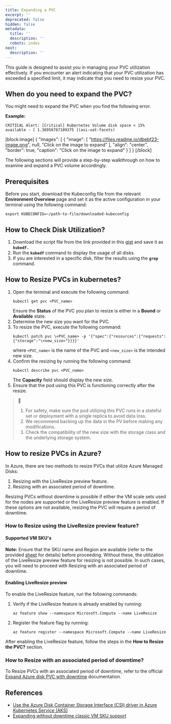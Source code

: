 ```yaml
---
title: Expanding a PVC
excerpt: ''
deprecated: false
hidden: false
metadata:
  title: ''
  description: ''
  robots: index
next:
  description: ''
---
```

This guide is designed to assist you in managing your PVC utilization effectively. If you encounter an alert indicating that your PVC utilization has exceeded a specified limit, it may indicate that you need to resize your PVC. 

## When do you need to expand the PVC?

You might need to expand the PVC when you find the following error.

**Example:** 

`CRITICAL Alert: [Critical] Kubernetes Volume disk space < 15% available - [ 1.36956787109375 ](asi-uat-facets)`

[block:image]
{
  "images": [
    {
      "image": [
        "https://files.readme.io/dbebf23-image.png",
        null,
        "Click on the image to expand"
      ],
      "align": "center",
      "border": true,
      "caption": "Click on the image to expand"
    }
  ]
}
[/block]


The following sections will provide a step-by-step walkthrough on how to examine and expand a PVC volume accordingly.

## Prerequisites

Before you start, download the Kubeconfig file from the relevant **Environment Overview** page and set it as the active configuration in your terminal using the following command:

```Text BASH
export KUBECONFIG=~/path-to-file/downloaded-kubeconfig
```

## How to Check Disk Utilization?

1. Download the script file from the link provided in this [gist](https://gist.github.com/redmcg/60cfff7bca6f32969188008ad4a44c9a) and save it as **`kubedf.`**
2. Run the **`kubedf`** command to display the usage of all disks. 
3. If you are interested in a specific disk, filter the results using the **`grep`** command.

## How to Resize PVCs in kubernetes?

1. Open the terminal and execute the following command:
   ```Text BASH
   kubectl get pvc <PVC_name>
   ```
   Ensure the **Status** of the PVC you plan to resize is either in a **Bound** or **Available** state.
2. Determine the new size you want for the PVC.
3. To resize the PVC, execute the following command:
   ```Text BASH
   kubectl patch pvc \<PVC_name> -p '{"spec":{"resources":{"requests":{"storage":"\<new_size>"}}}}'
   ```
   where `<PVC_name>` is the name of the PVC and `<new_size>` is the intended new size.
4. Confirm the resizing by running the following command:
   ```Text BASH
   kubectl describe pvc <PVC_name>
   ```
   The **Capacity** field should display the new size. 
5. Ensure that the pod using this PVC is functioning correctly after the resize.

> 📘 
> 
> 1. For safety, make sure the pod utilizing this PVC runs in a stateful set or deployment with a single replica to avoid data loss.
> 2. We recommend backing up the data in the PV before making any modifications.
> 3. Check the compatibility of the new size with the storage class and the underlying storage system.

## How to resize PVCs in Azure?

In Azure, there are two methods to resize PVCs that utilize Azure Managed Disks:

1. Resizing with the LiveResize preview feature.
2. Resizing with an associated period of downtime.

Resizing PVCs without downtime is possible if either the VM scale sets used for the nodes are supported or the LiveResize preview feature is enabled. If these options are not available, resizing the PVC will require a period of downtime.

### How to Resize using the LiveResize preview feature?

#### Supported VM SKU's

**Note:** Ensure that the SKU name and Region are available (refer to the provided [sheet](https://docs.google.com/spreadsheets/d/1l1rRJ5ZL6Lff5C7KaZ_20gH3tAdwpSM5bgAmnSxOYu0/edit#gid=1085460280) for details) before proceeding. Without these, the utilization of the LiveResize preview feature for resizing is not possible. In such cases, you will need to proceed with Resizing with an associated period of downtime.

#### Enabling LiveResize preview

To enable the LiveResize feature, run the following commands:

1. Verify if the LiveResize feature is already enabled by running: 
   ```
   az feature show --namespace Microsoft.Compute --name LiveResize
   ```
2. Register the feature flag by running: 
   ```
   az feature register --namespace Microsoft.Compute --name LiveResize
   ```

After enabling the LiveResize feature, follow the steps in the **How to Resize the PVC?** section.

### How to Resize with an associated period of downtime?

To Resize PVCs with an associated period of downtime, refer to the official [Expand Azure disk PVC with downtime](https://github.com/kubernetes-sigs/azuredisk-csi-driver/blob/master/docs/known-issues/sizegrow.md) documentation.

## References

- [Use the Azure Disk Container Storage Interface (CSI) driver in Azure Kubernetes Service (AKS)](https://learn.microsoft.com/en-us/azure/aks/azure-disk-csi#resize-a-persistent-volume-without-downtime-preview)
- [Expanding without downtime classic VM SKU support](https://learn.microsoft.com/en-us/azure/virtual-machines/linux/expand-disks?tabs=ubuntu#expanding-without-downtime-classic-vm-sku-support)
